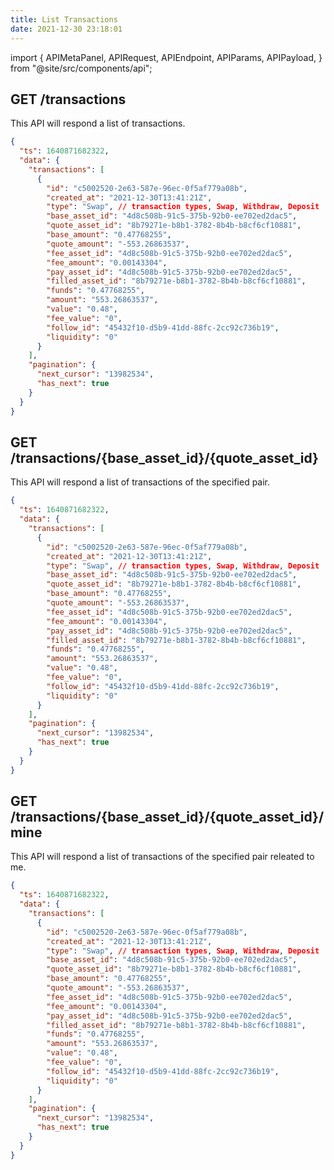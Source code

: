 ```yaml
---
title: List Transactions
date: 2021-12-30 23:18:01
---
```


import { APIMetaPanel, APIRequest, APIEndpoint, APIParams, APIPayload, } from "@site/src/components/api";

## GET /transactions

This API will respond a list of transactions.

<APIEndpoint base="https://api.4swap.org/api" url="/transactions" />

<APIMetaPanel />

<APIRequest title="Read transactions" method="GET" isPublic base="https://api.4swap.org/api" url='/transactions?cursor={next_cursor}&limit={limit}' />

```json title="Response"
{
  "ts": 1640871682322,
  "data": {
    "transactions": [
      {
        "id": "c5002520-2e63-587e-96ec-0f5af779a08b",
        "created_at": "2021-12-30T13:41:21Z",
        "type": "Swap", // transaction types, Swap, Withdraw, Deposit
        "base_asset_id": "4d8c508b-91c5-375b-92b0-ee702ed2dac5",
        "quote_asset_id": "8b79271e-b8b1-3782-8b4b-b8cf6cf10881",
        "base_amount": "0.47768255",
        "quote_amount": "-553.26863537",
        "fee_asset_id": "4d8c508b-91c5-375b-92b0-ee702ed2dac5",
        "fee_amount": "0.00143304",
        "pay_asset_id": "4d8c508b-91c5-375b-92b0-ee702ed2dac5",
        "filled_asset_id": "8b79271e-b8b1-3782-8b4b-b8cf6cf10881",
        "funds": "0.47768255",
        "amount": "553.26863537",
        "value": "0.48",
        "fee_value": "0",
        "follow_id": "45432f10-d5b9-41dd-88fc-2cc92c736b19",
        "liquidity": "0"
      }
    ],
    "pagination": {
      "next_cursor": "13982534",
      "has_next": true
    }
  }
}

```

## GET /transactions/{base_asset_id}/{quote_asset_id}

This API will respond a list of transactions of the specified pair.

<APIEndpoint base="https://api.4swap.org/api" url="/transactions/{base_asset_id}/{quote_asset_id}" />

<APIMetaPanel />

<APIRequest title="Read transactions of the specified pair" method="GET" isPublic base="https://api.4swap.org/api" url='/transactions/{base_asset_id}/{quote_asset_id}?cursor={next_cursor}&limit={limit}' />

```json title="Response"
{
  "ts": 1640871682322,
  "data": {
    "transactions": [
      {
        "id": "c5002520-2e63-587e-96ec-0f5af779a08b",
        "created_at": "2021-12-30T13:41:21Z",
        "type": "Swap", // transaction types, Swap, Withdraw, Deposit
        "base_asset_id": "4d8c508b-91c5-375b-92b0-ee702ed2dac5",
        "quote_asset_id": "8b79271e-b8b1-3782-8b4b-b8cf6cf10881",
        "base_amount": "0.47768255",
        "quote_amount": "-553.26863537",
        "fee_asset_id": "4d8c508b-91c5-375b-92b0-ee702ed2dac5",
        "fee_amount": "0.00143304",
        "pay_asset_id": "4d8c508b-91c5-375b-92b0-ee702ed2dac5",
        "filled_asset_id": "8b79271e-b8b1-3782-8b4b-b8cf6cf10881",
        "funds": "0.47768255",
        "amount": "553.26863537",
        "value": "0.48",
        "fee_value": "0",
        "follow_id": "45432f10-d5b9-41dd-88fc-2cc92c736b19",
        "liquidity": "0"
      }
    ],
    "pagination": {
      "next_cursor": "13982534",
      "has_next": true
    }
  }
}

```

## GET /transactions/{base_asset_id}/{quote_asset_id}/mine

This API will respond a list of transactions of the specified pair releated to me.

<APIEndpoint base="https://api.4swap.org/api" url="/transactions/{base_asset_id}/{quote_asset_id}/mine" />

<APIMetaPanel />

<APIRequest title="Read transactions of the specified pair" method="GET" base="https://api.4swap.org/api" url='/transactions/{base_asset_id}/{quote_asset_id}?cursor={next_cursor}&limit={limit}' />

```json title="Response"
{
  "ts": 1640871682322,
  "data": {
    "transactions": [
      {
        "id": "c5002520-2e63-587e-96ec-0f5af779a08b",
        "created_at": "2021-12-30T13:41:21Z",
        "type": "Swap", // transaction types, Swap, Withdraw, Deposit
        "base_asset_id": "4d8c508b-91c5-375b-92b0-ee702ed2dac5",
        "quote_asset_id": "8b79271e-b8b1-3782-8b4b-b8cf6cf10881",
        "base_amount": "0.47768255",
        "quote_amount": "-553.26863537",
        "fee_asset_id": "4d8c508b-91c5-375b-92b0-ee702ed2dac5",
        "fee_amount": "0.00143304",
        "pay_asset_id": "4d8c508b-91c5-375b-92b0-ee702ed2dac5",
        "filled_asset_id": "8b79271e-b8b1-3782-8b4b-b8cf6cf10881",
        "funds": "0.47768255",
        "amount": "553.26863537",
        "value": "0.48",
        "fee_value": "0",
        "follow_id": "45432f10-d5b9-41dd-88fc-2cc92c736b19",
        "liquidity": "0"
      }
    ],
    "pagination": {
      "next_cursor": "13982534",
      "has_next": true
    }
  }
}

```
